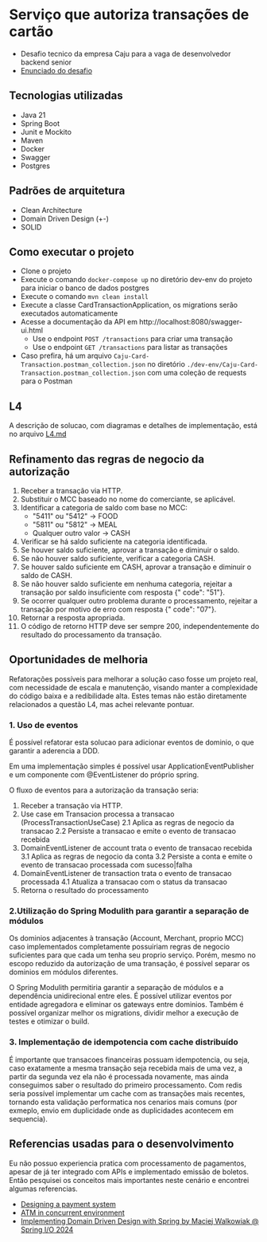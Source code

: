 # Serviço que autoriza transações de cartão

- Desafio tecnico da empresa Caju para a vaga de desenvolvedor backend senior
- [Enunciado do desafio](docs/desafio.txt)

## Tecnologias utilizadas

- Java 21
- Spring Boot
- Junit e Mockito
- Maven
- Docker
- Swagger
- Postgres

## Padrões de arquitetura

- Clean Architecture
- Domain Driven Design (+-)
- SOLID

## Como executar o projeto

- Clone o projeto
- Execute o comando `docker-compose up` no diretório dev-env do projeto para iniciar o banco de dados postgres
- Execute o comando `mvn clean install`
- Execute a classe CardTransactionApplication, os migrations serão executados automaticamente
- Acesse a documentação da API em http://localhost:8080/swagger-ui.html
    - Use o endpoint `POST /transactions` para criar uma transação
    - Use o endpoint `GET /transactions` para listar as transações
- Caso prefira, há um arquivo `Caju-Card-Transaction.postman_collection.json` no
  diretório `./dev-env/Caju-Card-Transaction.postman_collection.json`
  com uma
  coleção de requests para o Postman

## L4

A descrição de solucao, com diagramas e detalhes de implementação, está no arquivo [L4.md](docs/L4/L4.md)

## Refinamento das regras de negocio da autorização

1. Receber a transação via HTTP.
2. Substituir o MCC baseado no nome do comerciante, se aplicável.
3. Identificar a categoria de saldo com base no MCC:
    - "5411" ou "5412" -> FOOD
    - "5811" ou "5812" -> MEAL
    - Qualquer outro valor -> CASH
4. Verificar se há saldo suficiente na categoria identificada.
5. Se houver saldo suficiente, aprovar a transação e diminuir o saldo.
6. Se não houver saldo suficiente, verificar a categoria CASH.
7. Se houver saldo suficiente em CASH, aprovar a transação e diminuir o saldo de CASH.
8. Se não houver saldo suficiente em nenhuma categoria, rejeitar a transação por saldo insuficiente com resposta {"
   code": "51"}.
9. Se ocorrer qualquer outro problema durante o processamento, rejeitar a transação por motivo de erro com resposta {"
   code": "07"}.
11. Retornar a resposta apropriada.
12. O código de retorno HTTP deve ser sempre 200, independentemente do resultado do processamento da transação.

## Oportunidades de melhoria

Refatorações possíveis para melhorar a solução caso fosse um projeto real, com necessidade de escala e manutenção,
visando manter a complexidade do código baixa e a redibilidade alta. Estes temas não estão diretamente relacionados a
questão L4, mas achei relevante pontuar.

### 1. Uso de eventos

É possível refatorar esta solucao para adicionar eventos de dominio, o que garantir a aderencia a DDD.

Em uma implementação simples é possível usar ApplicationEventPublisher e um componente com @EventListener do próprio
spring.

O fluxo de eventos para a autorização da transação seria:

1. Receber a transação via HTTP.
2. Use case em Transacion processa a transacao (ProcessTransactionUseCase)
   2.1 Aplica as regras de negocio da transacao
   2.2 Persiste a transacao e emite o evento de transacao recebida
3. DomainEventListener de account trata o evento de transacao recebida
   3.1 Aplica as regras de negocio da conta
   3.2 Persiste a conta e emite o evento de transacao processada com sucesso|falha
4. DomainEventListener de transaction trata o evento de transacao processada
   4.1 Atualiza a transacao com o status da transacao
5. Retorna o resultado do processamento

### 2.Utilização do Spring Modulith para garantir a separação de módulos

Os dominios adjacentes à transação (Account, Merchant, proprio MCC) caso implementados completamente possuiriam regras
de negocio suficientes para que cada
um tenha seu proprio serviço.
Porém, mesmo no escopo reduzido da autorização de uma transação, é possível separar os dominios em módulos diferentes.

O Spring Modulith permitiria garantir a separação de módulos e a dependência unidirecional entre eles.
É possível utilizar eventos por entidade agregadora e eliminar os gateways entre dominios.
Também é possível organizar melhor os migrations, dividir melhor a execução de testes e otimizar o build.

### 3. Implementação de idempotencia com cache distribuído

É importante que transacoes financeiras possuam idempotencia, ou seja, caso exatamente a mesma transação seja recebida
mais de uma vez, a partir da segunda vez ela não é processada novamente, mas ainda conseguimos saber o resultado do
primeiro processamento.
Com redis seria possível implementar um cache com as transações mais recentes, tornando esta validação performatica nos
cenarios mais comuns (por exmeplo, envio em duplicidade onde as duplicidades acontecem em sequencia).

## Referencias usadas para o desenvolvimento

Eu não possuo experiencia pratica com processamento de pagamentos, apesar de já ter integrado com APIs e implementado
emissão de boletos.
Então pesquisei os conceitos mais importantes neste cenário e encontrei algumas referencias.

- [Designing a payment system](https://newsletter.pragmaticengineer.com/p/designing-a-payment-system)
- [ATM in concurrent environment](https://stackoverflow.com/questions/12236897/how-does-atm-work-in-concurrent-environment)
- [Implementing Domain Driven Design with Spring by Maciej Walkowiak @ Spring I/O 2024](https://www.youtube.com/watch?v=VGhg6Tfxb60)
